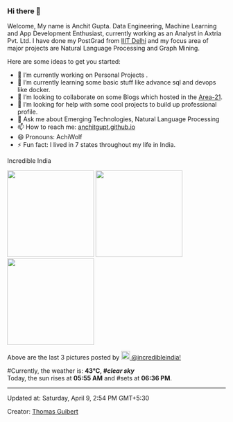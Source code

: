 ### Hi there 👋

Welcome, My name is Anchit Gupta. 
Data Engineering, Machine Learning and App Development Enthusiast, currently working as an Analyst in Axtria Pvt. Ltd. I have done my PostGrad from [IIIT Delhi](https://www.iiitd.ac.in/) and my focus area of major projects are Natural Language Processing and Graph Mining.
<!-- **anchitgupt/anchitgupt** is a ✨ _special_ ✨ repository because its `README.md` (this file) appears on your GitHub profile. -->

Here are some ideas to get you started:

- 🔭 I’m currently working on Personal Projects	.
- 🌱 I’m currently learning some basic stuff like advance sql and devops like docker.
- 👯 I’m looking to collaborate on some Blogs which hosted in the [Area-21](https://medium.com/area-21/).
- 🤔 I’m looking for help with some cool projects to build up professional profile.
- 💬 Ask me about Emerging Technologies, Natural Language Processing
- 📫 How to reach me: [anchitgupt.github.io](anchitgupt.github.io)
- 😄 Pronouns: AchiWolf
- ⚡ Fun fact: I lived in 7 states throughout my life in India.


Incredible India 

<p><img width="200" src="https:&#x2F;&#x2F;cdn1.picuki.com&#x2F;hosted-by-instagram&#x2F;q&#x3D;0exhNuNYnjBcaS3SYdxKjf8K2fRyWgxSZ60STLepjSVmIR1vLHOapZA0mpCj4yRwKwVlASuRYz1n44IsU1RTCT17PUHdQbOATzpX76mdXOugvDJk%7C%7CZ9pnL83JHIeZHCu9MAlUWapNWwSDv5PHL%7C%7Clo7gX5vnvbCgAojOMMbBCyQlWotfpUrJy9ZRxt+S4jkja45BsNz5F%7C%7CH8kKl1lrtrb+XdbEvf0PMd6trV2QaUNh4kG5OKopCu7Lm4rbzMvR2bZhYXCoOELhn6+cSIL+mmWEqU6JG0mvlmpgBMF9IkqhdiDFotpidM%7C%7Ck4H2bUdBXG9p+kMjxNKyn36dOF+I6w5G6DDmzaaQZtM+8pqlPMqpePHh4SvzQ4b%7C%7CN4t8e28iVPbRVgeLdcSOAppO0IRKQa4cggzhoVebMo%7C%7C63yxiDTEX1DaNCsoj" /> <img width="200" src="https:&#x2F;&#x2F;cdn1.picuki.com&#x2F;hosted-by-instagram&#x2F;q&#x3D;0exhNuNYnjBcaS3SYdxKjf8K2fRyWgxSZ60STLepjSVmIR1vLHOapZA0mpCj4yRwKwVlASuRYz1n7IsuVVRSDT15PkzcQL2ITzhU56+cV+ymvD1i8J5jnL88Kn0WZXOt8MopUGKpNWwPG%7C%7CsAULjh7uZE+fjvcjYbrjKaKrxDkDdttdCwFahlza4lsfe4kx2xu5xncG114WNxahlw5OLUqQUCSKnjMcF6saR5UvoAjcZWpr6gmCG2GGM5b295BTGS9IjOkqg8iyDXdzQspjD2F+8EIU8hjl246hwBpYklmZXwBq5u+MZh5pP1REpBWmhm+jVMlpDtuiTvSUGI%7C%7CgVRwGKOlf7lNPEu+8WgGtKpDePA+zvPN5KIQ5ZVSyoaLeTbB1nRE%7C%7CegKfsPnZEeEsha8EiP%7C%7Ch6qWYXX%7C%7CwQ3CzAX1WbeW8dUG9vb+6GnzWTZhmDZogE9yJ8&#x3D;" /> <img width="200" src="https:&#x2F;&#x2F;cdn1.picuki.com&#x2F;hosted-by-instagram&#x2F;q&#x3D;0exhNuNYnjBcaS3SYdxKjf8K2fRyWgxSZ60STLepjSVmIR1vLHOapZA0mpCj4yRwKwVlASuRYz1n44ItVV1TCD15OULfQLeOTDZS56+eU+3N0jNi85Bilb03KnQWbX6u%7C%7C8ArVgmYdTUdHOlPHL%7C%7Clo79UvOa0LGFq8zCXW%7C%7CdEnGZK55f0Z7F9mt9wuuS4jkja45BsNz5F%7C%7CH8kKl1lrtrb+XdbEvf0PMd6trV2QaUNh4kG5OKopCu7Lm4rbzMvR2jZhYXCoOELhn7%7C%7CczQyxFHqEp4aBm0m2XCMuDdn9IkqhdiDFotpidM%7C%7Ck4H2bUdBXG9p+kMjxNKyn36dOF+I6xp3yFj0%7C%7CZKpQvpygrD0GvisWt%7C%7Cf+DGUWYfUFatiTnc7It%7C%7CEYm2LOaPvD+xe0IRKQa4cggmQp1XqMo%7C%7C63yxiDTEX1DaNCsoj" /></p>
<p>Above are the last 3 pictures posted by <a href="https://www.instagram.com/incredibleindia/" target="_blank"><img src="https://upload.wikimedia.org/wikipedia/commons/thumb/e/e7/Instagram_logo_2016.svg/1024px-Instagram_logo_2016.svg.png" width="20"/> @incredibleindia!</a><br/>

#Currently, the weather is: <b> 43°C, #<i>clear sky</i></b></br>Today, the sun rises at <b>05:55 AM</b> and #sets at <b>06:36 PM</b>.</p>

---
Updated at: Saturday, April 9, 2:54 PM GMT+5:30

Creator: [Thomas Guibert](https://github.com/thmsgbrt)
